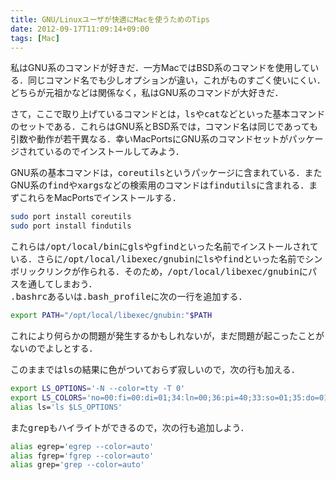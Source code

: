 ```yaml
---
title: GNU/Linuxユーザが快適にMacを使うためのTips
date: 2012-09-17T11:09:14+09:00
tags: [Mac]
---
```


私はGNU系のコマンドが好きだ．一方MacではBSD系のコマンドを使用している．同じコマンド名でも少しオプションが違い，これがものすごく使いにくい．どちらが元祖かなどは関係なく，私はGNU系のコマンドが大好きだ．

さて，ここで取り上げているコマンドとは，<span style="font-family:monospace;">ls</span>や<span style="font-family:monospace;">cat</span>などといった基本コマンドのセットである．これらはGNU系とBSD系では，コマンド名は同じであっても引数や動作が若干異なる．幸いMacPortsにGNU系のコマンドセットがパッケージされているのでインストールしてみよう．

GNU系の基本コマンドは，<span style="font-family:monospace;">coreutils</span>というパッケージに含まれている．またGNU系の<span style="font-family:monospace;">find</span>や<span style="font-family:monospace;">xargs</span>などの検索用のコマンドは<span style="font-family:monospace;">findutils</span>に含まれる．まずこれらをMacPortsでインストールする．

```sh
sudo port install coreutils
sudo port install findutils
```

これらは<span style="font-family:monospace;">/opt/local/bin</span>に<span style="font-family:monospace;">gls</span>や<span style="font-family:monospace;">gfind</span>といった名前でインストールされている．さらに<span style="font-family:monospace;">/opt/local/libexec/gnubin</span>に<span style="font-family:monospace;">ls</span>や<span style="font-family:monospace;">find</span>といった名前でシンボリックリンクが作られる．そのため，<span style="font-family:monospace;">/opt/local/libexec/gnubin</span>にパスを通してしまおう．  
<span style="font-family:monospace;">.bashrc</span>あるいは<span style="font-family:monospace;">.bash_profile</span>に次の一行を追加する．

```sh
export PATH="/opt/local/libexec/gnubin:"$PATH
```

これにより何らかの問題が発生するかもしれないが，まだ問題が起こったことがないのでよしとする．

このままでは<span style="font-family:monospace;">ls</span>の結果に色がついておらず寂しいので，次の行も加える．

```sh
export LS_OPTIONS='-N --color=tty -T 0'
export LS_COLORS='no=00:fi=00:di=01;34:ln=00;36:pi=40;33:so=01;35:do=01;35:bd=40;33;01:cd=40;33;01:or=41;33;01:ex=00;32:*.cmd=00;32:*.exe=01;32:*.com=01;32:*.bat=01;32:*.btm=01;32:*.dll=01;32:*.tar=00;31:*.tbz=00;31:*.tgz=00;31:*.rpm=00;31:*.deb=00;31:*.arj=00;31:*.taz=00;31:*.lzh=00;31:*.lzma=00;31:*.zip=00;31:*.zoo=00;31:*.z=00;31:*.Z=00;31:*.gz=00;31:*.bz2=00;31:*.tb2=00;31:*.tz2=00;31:*.tbz2=00;31:*.xz=00;31:*.avi=01;35:*.bmp=01;35:*.fli=01;35:*.gif=01;35:*.jpg=01;35:*.jpeg=01;35:*.mng=01;35:*.mov=01;35:*.mpg=01;35:*.pcx=01;35:*.pbm=01;35:*.pgm=01;35:*.png=01;35:*.ppm=01;35:*.tga=01;35:*.tif=01;35:*.xbm=01;35:*.xpm=01;35:*.dl=01;35:*.gl=01;35:*.wmv=01;35:*.aiff=00;32:*.au=00;32:*.mid=00;32:*.mp3=00;32:*.ogg=00;32:*.voc=00;32:*.wav=00;32:'
alias ls='ls $LS_OPTIONS'
```

また<span style="font-family:monospace;">grep</span>もハイライトができるので，次の行も追加しよう．

```sh
alias egrep='egrep --color=auto'
alias fgrep='fgrep --color=auto'
alias grep='grep --color=auto'
```

